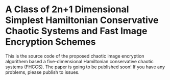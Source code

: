 # A Class of 2n+1 Dimensional Simplest Hamiltonian Conservative Chaotic Systems and Fast Image Encryption Schemes
This is the source code of the proposed chaotic image encryption algorithem based a five-dimensional Hamiltonian conservative chaotic systems (FHCCS). The paper is going to be published soon! If you have any problems, please publish to issues.
